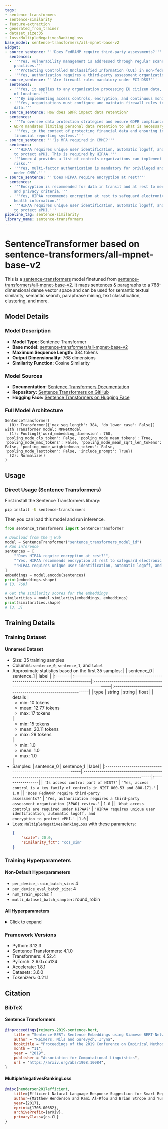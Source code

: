 ```yaml
---
tags:
- sentence-transformers
- sentence-similarity
- feature-extraction
- generated_from_trainer
- dataset_size:35
- loss:MultipleNegativesRankingLoss
base_model: sentence-transformers/all-mpnet-base-v2
widget:
- source_sentence: '''Does FedRAMP require third-party assessments?'''
  sentences:
  - '''Yes, vulnerability management is addressed through regular scanning and remediation
    practices.'''
  - '''Protecting Controlled Unclassified Information (CUI) in non-federal systems.'''
  - '''Yes, authorization requires a third-party assessment organization (3PAO) review.'''
- source_sentence: '''Are firewall rules mandatory under PCI-DSS?'''
  sentences:
  - '''Yes, it applies to any organization processing EU citizen data, regardless
    of location.'''
  - '''By implementing access controls, encryption, and continuous monitoring measures.'''
  - '''Yes, organizations must configure and maintain firewall rules to protect cardholder
    data.'''
- source_sentence: How does GDPR impact data retention?
  sentences:
  - '''To oversee data protection strategies and ensure GDPR compliance.'''
  - GDPR mandates limiting personal data retention to what is necessary for processing.
  - '''Yes, in the context of protecting financial data and ensuring integrity of
    financial reporting systems.'''
- source_sentence: '''Is MFA required in CMMC?'''
  sentences:
  - '''HIPAA requires unique user identification, automatic logoff, and encryption
    to protect ePHI. This is required by HIPAA.'''
  - '''Annex A provides a list of controls organizations can implement to manage security
    risks.'''
  - '''Yes, multi-factor authentication is mandatory for privileged and remote access
    under CMMC.'''
- source_sentence: '''Does HIPAA require encryption at rest?'''
  sentences:
  - '''Encryption is recommended for data in transit and at rest to meet security
    and privacy criteria.'''
  - '''Yes, HIPAA recommends encryption at rest to safeguard electronic protected
    health information.'''
  - '''HIPAA requires unique user identification, automatic logoff, and encryption
    to protect ePHI.'''
pipeline_tag: sentence-similarity
library_name: sentence-transformers
---
```


# SentenceTransformer based on sentence-transformers/all-mpnet-base-v2

This is a [sentence-transformers](https://www.SBERT.net) model finetuned from [sentence-transformers/all-mpnet-base-v2](https://huggingface.co/sentence-transformers/all-mpnet-base-v2). It maps sentences & paragraphs to a 768-dimensional dense vector space and can be used for semantic textual similarity, semantic search, paraphrase mining, text classification, clustering, and more.

## Model Details

### Model Description
- **Model Type:** Sentence Transformer
- **Base model:** [sentence-transformers/all-mpnet-base-v2](https://huggingface.co/sentence-transformers/all-mpnet-base-v2) <!-- at revision 12e86a3c702fc3c50205a8db88f0ec7c0b6b94a0 -->
- **Maximum Sequence Length:** 384 tokens
- **Output Dimensionality:** 768 dimensions
- **Similarity Function:** Cosine Similarity
<!-- - **Training Dataset:** Unknown -->
<!-- - **Language:** Unknown -->
<!-- - **License:** Unknown -->

### Model Sources

- **Documentation:** [Sentence Transformers Documentation](https://sbert.net)
- **Repository:** [Sentence Transformers on GitHub](https://github.com/UKPLab/sentence-transformers)
- **Hugging Face:** [Sentence Transformers on Hugging Face](https://huggingface.co/models?library=sentence-transformers)

### Full Model Architecture

```
SentenceTransformer(
  (0): Transformer({'max_seq_length': 384, 'do_lower_case': False}) with Transformer model: MPNetModel 
  (1): Pooling({'word_embedding_dimension': 768, 'pooling_mode_cls_token': False, 'pooling_mode_mean_tokens': True, 'pooling_mode_max_tokens': False, 'pooling_mode_mean_sqrt_len_tokens': False, 'pooling_mode_weightedmean_tokens': False, 'pooling_mode_lasttoken': False, 'include_prompt': True})
  (2): Normalize()
)
```

## Usage

### Direct Usage (Sentence Transformers)

First install the Sentence Transformers library:

```bash
pip install -U sentence-transformers
```

Then you can load this model and run inference.
```python
from sentence_transformers import SentenceTransformer

# Download from the 🤗 Hub
model = SentenceTransformer("sentence_transformers_model_id")
# Run inference
sentences = [
    "'Does HIPAA require encryption at rest?'",
    "'Yes, HIPAA recommends encryption at rest to safeguard electronic protected health information.'",
    "'HIPAA requires unique user identification, automatic logoff, and encryption to protect ePHI.'",
]
embeddings = model.encode(sentences)
print(embeddings.shape)
# [3, 768]

# Get the similarity scores for the embeddings
similarities = model.similarity(embeddings, embeddings)
print(similarities.shape)
# [3, 3]
```

<!--
### Direct Usage (Transformers)

<details><summary>Click to see the direct usage in Transformers</summary>

</details>
-->

<!--
### Downstream Usage (Sentence Transformers)

You can finetune this model on your own dataset.

<details><summary>Click to expand</summary>

</details>
-->

<!--
### Out-of-Scope Use

*List how the model may foreseeably be misused and address what users ought not to do with the model.*
-->

<!--
## Bias, Risks and Limitations

*What are the known or foreseeable issues stemming from this model? You could also flag here known failure cases or weaknesses of the model.*
-->

<!--
### Recommendations

*What are recommendations with respect to the foreseeable issues? For example, filtering explicit content.*
-->

## Training Details

### Training Dataset

#### Unnamed Dataset

* Size: 35 training samples
* Columns: <code>sentence_0</code>, <code>sentence_1</code>, and <code>label</code>
* Approximate statistics based on the first 35 samples:
  |         | sentence_0                                                                         | sentence_1                                                                         | label                                                         |
  |:--------|:-----------------------------------------------------------------------------------|:-----------------------------------------------------------------------------------|:--------------------------------------------------------------|
  | type    | string                                                                             | string                                                                             | float                                                         |
  | details | <ul><li>min: 10 tokens</li><li>mean: 12.77 tokens</li><li>max: 17 tokens</li></ul> | <ul><li>min: 15 tokens</li><li>mean: 20.11 tokens</li><li>max: 29 tokens</li></ul> | <ul><li>min: 1.0</li><li>mean: 1.0</li><li>max: 1.0</li></ul> |
* Samples:
  | sentence_0                                                    | sentence_1                                                                                                  | label            |
  |:--------------------------------------------------------------|:------------------------------------------------------------------------------------------------------------|:-----------------|
  | <code>'Is access control part of NIST?'</code>                | <code>'Yes, access control is a key family of controls in NIST 800-53 and 800-171.'</code>                  | <code>1.0</code> |
  | <code>'Does FedRAMP require third-party assessments?'</code>  | <code>'Yes, authorization requires a third-party assessment organization (3PAO) review.'</code>             | <code>1.0</code> |
  | <code>'What access controls are required under HIPAA?'</code> | <code>'HIPAA requires unique user identification, automatic logoff, and encryption to protect ePHI.'</code> | <code>1.0</code> |
* Loss: [<code>MultipleNegativesRankingLoss</code>](https://sbert.net/docs/package_reference/sentence_transformer/losses.html#multiplenegativesrankingloss) with these parameters:
  ```json
  {
      "scale": 20.0,
      "similarity_fct": "cos_sim"
  }
  ```

### Training Hyperparameters
#### Non-Default Hyperparameters

- `per_device_train_batch_size`: 4
- `per_device_eval_batch_size`: 4
- `num_train_epochs`: 1
- `multi_dataset_batch_sampler`: round_robin

#### All Hyperparameters
<details><summary>Click to expand</summary>

- `overwrite_output_dir`: False
- `do_predict`: False
- `eval_strategy`: no
- `prediction_loss_only`: True
- `per_device_train_batch_size`: 4
- `per_device_eval_batch_size`: 4
- `per_gpu_train_batch_size`: None
- `per_gpu_eval_batch_size`: None
- `gradient_accumulation_steps`: 1
- `eval_accumulation_steps`: None
- `torch_empty_cache_steps`: None
- `learning_rate`: 5e-05
- `weight_decay`: 0.0
- `adam_beta1`: 0.9
- `adam_beta2`: 0.999
- `adam_epsilon`: 1e-08
- `max_grad_norm`: 1
- `num_train_epochs`: 1
- `max_steps`: -1
- `lr_scheduler_type`: linear
- `lr_scheduler_kwargs`: {}
- `warmup_ratio`: 0.0
- `warmup_steps`: 0
- `log_level`: passive
- `log_level_replica`: warning
- `log_on_each_node`: True
- `logging_nan_inf_filter`: True
- `save_safetensors`: True
- `save_on_each_node`: False
- `save_only_model`: False
- `restore_callback_states_from_checkpoint`: False
- `no_cuda`: False
- `use_cpu`: False
- `use_mps_device`: False
- `seed`: 42
- `data_seed`: None
- `jit_mode_eval`: False
- `use_ipex`: False
- `bf16`: False
- `fp16`: False
- `fp16_opt_level`: O1
- `half_precision_backend`: auto
- `bf16_full_eval`: False
- `fp16_full_eval`: False
- `tf32`: None
- `local_rank`: 0
- `ddp_backend`: None
- `tpu_num_cores`: None
- `tpu_metrics_debug`: False
- `debug`: []
- `dataloader_drop_last`: False
- `dataloader_num_workers`: 0
- `dataloader_prefetch_factor`: None
- `past_index`: -1
- `disable_tqdm`: False
- `remove_unused_columns`: True
- `label_names`: None
- `load_best_model_at_end`: False
- `ignore_data_skip`: False
- `fsdp`: []
- `fsdp_min_num_params`: 0
- `fsdp_config`: {'min_num_params': 0, 'xla': False, 'xla_fsdp_v2': False, 'xla_fsdp_grad_ckpt': False}
- `fsdp_transformer_layer_cls_to_wrap`: None
- `accelerator_config`: {'split_batches': False, 'dispatch_batches': None, 'even_batches': True, 'use_seedable_sampler': True, 'non_blocking': False, 'gradient_accumulation_kwargs': None}
- `deepspeed`: None
- `label_smoothing_factor`: 0.0
- `optim`: adamw_torch
- `optim_args`: None
- `adafactor`: False
- `group_by_length`: False
- `length_column_name`: length
- `ddp_find_unused_parameters`: None
- `ddp_bucket_cap_mb`: None
- `ddp_broadcast_buffers`: False
- `dataloader_pin_memory`: True
- `dataloader_persistent_workers`: False
- `skip_memory_metrics`: True
- `use_legacy_prediction_loop`: False
- `push_to_hub`: False
- `resume_from_checkpoint`: None
- `hub_model_id`: None
- `hub_strategy`: every_save
- `hub_private_repo`: None
- `hub_always_push`: False
- `gradient_checkpointing`: False
- `gradient_checkpointing_kwargs`: None
- `include_inputs_for_metrics`: False
- `include_for_metrics`: []
- `eval_do_concat_batches`: True
- `fp16_backend`: auto
- `push_to_hub_model_id`: None
- `push_to_hub_organization`: None
- `mp_parameters`: 
- `auto_find_batch_size`: False
- `full_determinism`: False
- `torchdynamo`: None
- `ray_scope`: last
- `ddp_timeout`: 1800
- `torch_compile`: False
- `torch_compile_backend`: None
- `torch_compile_mode`: None
- `include_tokens_per_second`: False
- `include_num_input_tokens_seen`: False
- `neftune_noise_alpha`: None
- `optim_target_modules`: None
- `batch_eval_metrics`: False
- `eval_on_start`: False
- `use_liger_kernel`: False
- `eval_use_gather_object`: False
- `average_tokens_across_devices`: False
- `prompts`: None
- `batch_sampler`: batch_sampler
- `multi_dataset_batch_sampler`: round_robin

</details>

### Framework Versions
- Python: 3.12.3
- Sentence Transformers: 4.1.0
- Transformers: 4.52.4
- PyTorch: 2.6.0+cu124
- Accelerate: 1.8.1
- Datasets: 3.6.0
- Tokenizers: 0.21.1

## Citation

### BibTeX

#### Sentence Transformers
```bibtex
@inproceedings{reimers-2019-sentence-bert,
    title = "Sentence-BERT: Sentence Embeddings using Siamese BERT-Networks",
    author = "Reimers, Nils and Gurevych, Iryna",
    booktitle = "Proceedings of the 2019 Conference on Empirical Methods in Natural Language Processing",
    month = "11",
    year = "2019",
    publisher = "Association for Computational Linguistics",
    url = "https://arxiv.org/abs/1908.10084",
}
```

#### MultipleNegativesRankingLoss
```bibtex
@misc{henderson2017efficient,
    title={Efficient Natural Language Response Suggestion for Smart Reply},
    author={Matthew Henderson and Rami Al-Rfou and Brian Strope and Yun-hsuan Sung and Laszlo Lukacs and Ruiqi Guo and Sanjiv Kumar and Balint Miklos and Ray Kurzweil},
    year={2017},
    eprint={1705.00652},
    archivePrefix={arXiv},
    primaryClass={cs.CL}
}
```

<!--
## Glossary

*Clearly define terms in order to be accessible across audiences.*
-->

<!--
## Model Card Authors

*Lists the people who create the model card, providing recognition and accountability for the detailed work that goes into its construction.*
-->

<!--
## Model Card Contact

*Provides a way for people who have updates to the Model Card, suggestions, or questions, to contact the Model Card authors.*
-->